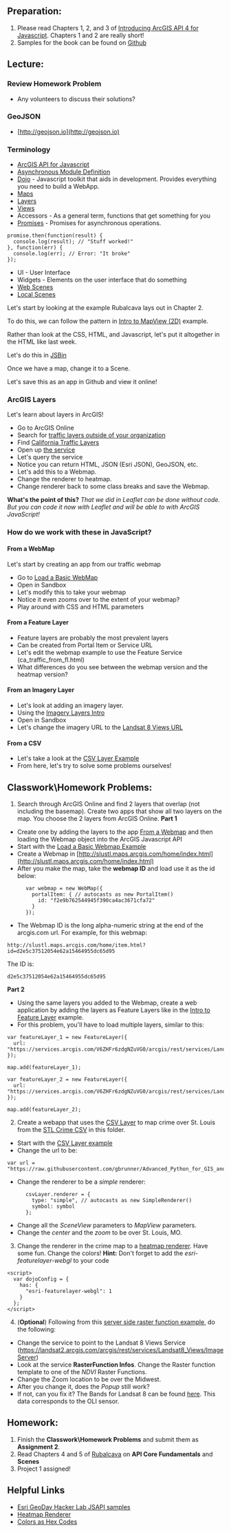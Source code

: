 ## Preparation: 
1. Please read Chapters 1, 2, and 3 of [Introducing ArcGIS API 4 for Javascript](https://www.apress.com/us/book/9781484232811). Chapters 1 and 2 are really short!
2. Samples for the book can be found on [Github](https://github.com/Apress/introducing-arcgis-api-4-for-javascript/tree/master/intro-arcgis-js-api-4)

## Lecture:
### Review Homework Problem
- Any volunteers to discuss their solutions?

### GeoJSON
- [http://geojson.io](http://geojson.io)

### Terminology
- [ArcGIS API for Javascript](https://developers.arcgis.com/javascript/)
- [Asynchronous Module Definition](https://requirejs.org/docs/whyamd.html)
- [Dojo](https://dojotoolkit.org/) - Javascript toolkit that aids in development. Provides everything you need to build a WebApp.
- [Maps](https://developers.arcgis.com/javascript/latest/sample-code/intro-mapview/index.html)
- [Layers](https://developers.arcgis.com/javascript/latest/sample-code/layers-portal/index.html)
- [Views](https://developers.arcgis.com/javascript/latest/sample-code/scene-goto/index.html)
- Accessors - As a general term, functions that get something for you
- [Promises](https://developers.google.com/web/fundamentals/primers/promises) - Promises for asynchronous operations.
```
promise.then(function(result) {
  console.log(result); // "Stuff worked!"
}, function(err) {
  console.log(err); // Error: "It broke"
});
```
- UI - User Interface
- Widgets - Elements on the user interface that do something
- [Web Scenes](https://developers.arcgis.com/javascript/latest/sample-code/layers-scenelayer/index.html)
- [Local Scenes](https://developers.arcgis.com/javascript/latest/sample-code/scene-local/index.html)

Let's start by looking at the example Rubalcava lays out in Chapter 2.

To do this, we can follow the pattern in [Intro to MapView (2D)](https://developers.arcgis.com/javascript/latest/sample-code/intro-mapview/index.html) example.

Rather than look at the CSS, HTML, and Javascript, let's put it altogether in the HTML like last week.

Let's do this in [JSBin](https://jsbin.com/?html,output)

Once we have a map, change it to a Scene.

Let's save this as an app in Github and view it online!

### ArcGIS Layers
Let's learn about layers in ArcGIS!

- Go to ArcGIS Online
- Search for [traffic layers outside of your organization](http://slustl.maps.arcgis.com/home/search.html?q=traffic&t=content&start=1&sortOrder=desc&sortField=relevance&restrict=false&focus=layers-weblayers-features)
- Find [California Traffic Layers](http://slustl.maps.arcgis.com/home/search.html?q=traffic&t=content&start=1&sortOrder=desc&sortField=relevance&restrict=false&focus=layers-weblayers-features)
- Open up [the service](https://services1.arcgis.com/8CpMUd3fdw6aXef7/arcgis/rest/services/Vehicle_Traffic_Volumes_2016/FeatureServer)
- Let's query the service
- Notice you can return HTML, JSON (Esri JSON), GeoJSON, etc.
- Let's add this to a Webmap.
- Change the renderer to heatmap.
- Change renderer back to some class breaks and save the Webmap.

**What's the point of this?**
*That we did in Leaflet can be done without code. But you can code it now with Leaflet and will be able to with ArcGIS JavaScript!*

### How do we work with these in JavaScript?
#### From a WebMap
Let's start by creating an app from our traffic webmap
- Go to [Load a Basic WebMap](https://developers.arcgis.com/javascript/latest/sample-code/webmap-basic/index.html)
- Open in Sandbox
- Let's modify this to take your webmap
- Notice it even zooms over to the extent of your webmap?
- Play around with CSS and HTML parameters

#### From a Feature Layer
- Feature layers are probably the most prevalent layers
- Can be created from Portal Item or Service URL
- Let's edit the webmap example to use the Feature Service (ca_traffic_from_fl.html)
- What differences do you see between the webmap version and the heatmap version?

#### From an Imagery Layer
- Let's look at adding an imagery layer.
- Using the [Imagery Layers Intro](https://developers.arcgis.com/javascript/latest/sample-code/sandbox/index.html?sample=layers-imagerylayer)
- Open in Sandbox
- Let's change the imagery URL to the [Landsat 8 Views URL]("https://landsat2.arcgis.com/arcgis/rest/services/Landsat8_Views/ImageServer")

#### From a CSV
- Let's take a look at the [CSV Layer Example](https://developers.arcgis.com/javascript/latest/sample-code/layers-csv/index.html)
- From here, let's try to solve some problems ourselves!

## Classwork\Homework Problems:
1. Search through ArcGIS Online and find 2 layers that overlap (not including the basemap). Create two apps that show all two layers on the map. You choose the 2 layers from ArcGIS Online. 
**Part 1**
- Create one by adding the layers to the app [From a Webmap](https://developers.arcgis.com/javascript/latest/sample-code/webmap-basic/) and then loading the Webmap object into the ArcGIS Javascript API
- Start with the [Load a Basic Webmap Example](https://developers.arcgis.com/javascript/latest/sample-code/webmap-basic/)
- Create a Webmap in [http://slustl.maps.arcgis.com/home/index.html](http://slustl.maps.arcgis.com/home/index.html)
- After you make the map, take the **webmap ID** and load use it as the id below:
```
      var webmap = new WebMap({
        portalItem: { // autocasts as new PortalItem()
          id: "f2e9b762544945f390ca4ac3671cfa72"
        }
      });
```
- The Webmap ID is the long alpha-numeric string at the end of the arcgis.com url. For example, for this webmap:
```
http://slustl.maps.arcgis.com/home/item.html?id=d2e5c37512054e62a15464955dc65d95
```
The ID is:
```
d2e5c37512054e62a15464955dc65d95
```

**Part 2**
- Using the same layers you added to the Webmap, create a web application by adding the layers as Feature Layers like in the [Intro to Feature Layer](https://developers.arcgis.com/javascript/latest/sample-code/layers-featurelayer/index.html) example.
- For this problem, you'll have to load multiple layers, similar to this:
```
var featureLayer_1 = new FeatureLayer({
  url: "https://services.arcgis.com/V6ZHFr6zdgNZuVG0/arcgis/rest/services/Landscape_Trees/FeatureServer/0"
});

map.add(featureLayer_1);

var featureLayer_2 = new FeatureLayer({
  url: "https://services.arcgis.com/V6ZHFr6zdgNZuVG0/arcgis/rest/services/Landscape_Trees/FeatureServer/0"
});

map.add(featureLayer_2);
```

2. Create a webapp that uses the [CSV Layer](https://developers.arcgis.com/javascript/latest/sample-code/layers-csv/index.html) to map crime over St. Louis from the [STL Crime CSV](https://github.com/gbrunner/Advanced_Python_for_GIS_and_RS/blob/master/Week%202/stl_crime_wgs_84.csv) in this folder.
- Start with the [CSV Layer example](https://developers.arcgis.com/javascript/latest/sample-code/layers-csv/index.html)
- Change the url to be:
```
var url = "https://raw.githubusercontent.com/gbrunner/Advanced_Python_for_GIS_and_RS/master/Week%202/stl_crime_wgs_84.csv";
```
- Change the renderer to be a *simple* renderer:
```
      csvLayer.renderer = {
        type: "simple", // autocasts as new SimpleRenderer()
        symbol: symbol
      };
```
- Change all the *SceneView* parameters to *MapView* parameters.
- Change the *center* and the *zoom* to be over St. Louis, MO.


3. Change the renderer in the crime map to a [heatmap renderer](https://developers.arcgis.com/javascript/latest/sample-code/visualization-heatmap/index.html). Have some fun. Change the colors!
**Hint:** Don't forget to add the *esri-featurelayer-webgl* to your code
```
<script>
  var dojoConfig = {
    has: {
      "esri-featurelayer-webgl": 1
    }
  };
</script>
```
4. (**Optional**) Following from this [server side raster function example](https://developers.arcgis.com/javascript/latest/sample-code/layers-imagery-popup/index.html), do the following:
- Change the service to point to the Landsat 8 Views Service (https://landsat2.arcgis.com/arcgis/rest/services/Landsat8_Views/ImageServer)
- Look at the service **RasterFunction Infos**. Change the Raster function template to one of the *NDVI* Raster Functions.
- Change the Zoom location to be over the Midwest.
- After you change it, does the *Popup* still work?
- If not, can you fix it? The Bands for Landsat 8 can be found [here](https://landsat.usgs.gov/what-are-band-designations-landsat-satellites). This data corresponds to the OLI sensor.

## Homework:
1. Finish the **Classwork\Homework Problems** and submit them as **Assignment 2**.
2. Read Chapters 4 and 5 of [Rubalcava](https://www.apress.com/us/book/9781484232811) on **API Core Fundamentals** and **Scenes**
3. Project 1 assigned!

## Helpful Links
- [Esri GeoDav Hacker Lab JSAPI samples](https://github.com/Esri/geodev-hackerlabs/tree/master/develop/jsapi)
- [Heatmap Renderer](https://developers.arcgis.com/javascript/latest/sample-code/visualization-heatmap/index.html)
- [Colors as Hex Codes](http://www.color-hex.com/)
